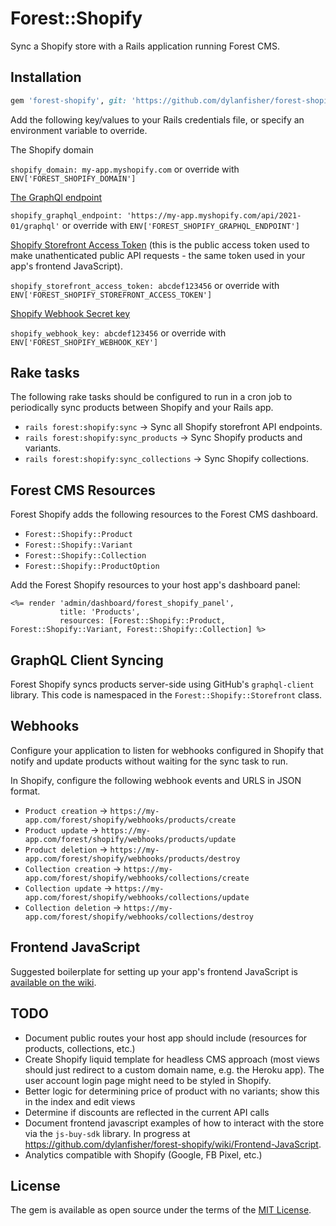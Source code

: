 # Forest::Shopify
Sync a Shopify store with a Rails application running Forest CMS.

## Installation

```ruby
gem 'forest-shopify', git: 'https://github.com/dylanfisher/forest-shopify.git'
```

Add the following key/values to your Rails credentials file, or specify an environment variable to override.

The Shopify domain

`shopify_domain: my-app.myshopify.com` or override with `ENV['FOREST_SHOPIFY_DOMAIN']`

[The GraphQl endpoint](https://shopify.dev/concepts/about-apis/versioning#calling-an-api-version)

`shopify_graphql_endpoint: 'https://my-app.myshopify.com/api/2021-01/graphql'` or override with `ENV['FOREST_SHOPIFY_GRAPHQL_ENDPOINT']`

[Shopify Storefront Access Token](https://shopify.dev/docs/storefront-api/getting-started#private-app) (this is the
public access token used to make unathenticated public API requests - the same token used in your app's frontend JavaScript).

`shopify_storefront_access_token: abcdef123456` or override with `ENV['FOREST_SHOPIFY_STOREFRONT_ACCESS_TOKEN']`

[Shopify Webhook Secret key](https://shopify.dev/tutorials/manage-webhooks#configuring-webhooks)

`shopify_webhook_key: abcdef123456` or override with `ENV['FOREST_SHOPIFY_WEBHOOK_KEY']`

## Rake tasks
The following rake tasks should be configured to run in a cron job to periodically sync products between Shopify and your Rails app.

- `rails forest:shopify:sync` -> Sync all Shopify storefront API endpoints.
- `rails forest:shopify:sync_products` -> Sync Shopify products and variants.
- `rails forest:shopify:sync_collections` -> Sync Shopify collections.

## Forest CMS Resources
Forest Shopify adds the following resources to the Forest CMS dashboard.

- `Forest::Shopify::Product`
- `Forest::Shopify::Variant`
- `Forest::Shopify::Collection`
- `Forest::Shopify::ProductOption`

Add the Forest Shopify resources to your host app's dashboard panel:

```
<%= render 'admin/dashboard/forest_shopify_panel',
           title: 'Products',
           resources: [Forest::Shopify::Product, Forest::Shopify::Variant, Forest::Shopify::Collection] %>
```

## GraphQL Client Syncing
Forest Shopify syncs products server-side using GitHub's `graphql-client` library. This code is namespaced
in the `Forest::Shopify::Storefront` class.

## Webhooks
Configure your application to listen for webhooks configured in Shopify that notify and update products without
waiting for the sync task to run.

In Shopify, configure the following webhook events and URLS in JSON format.

- `Product creation` -> `https://my-app.com/forest/shopify/webhooks/products/create`
- `Product update` -> `https://my-app.com/forest/shopify/webhooks/products/update`
- `Product deletion` -> `https://my-app.com/forest/shopify/webhooks/products/destroy`
- `Collection creation` -> `https://my-app.com/forest/shopify/webhooks/collections/create`
- `Collection update` -> `https://my-app.com/forest/shopify/webhooks/collections/update`
- `Collection deletion` -> `https://my-app.com/forest/shopify/webhooks/collections/destroy`

## Frontend JavaScript

Suggested boilerplate for setting up your app's frontend JavaScript is [available on the wiki](https://github.com/dylanfisher/forest-shopify/wiki/Frontend-JavaScript).

## TODO
- Document public routes your host app should include (resources for products, collections, etc.)
- Create Shopify liquid template for headless CMS approach (most views should just redirect to a custom
  domain name, e.g. the Heroku app). The user account login page might need to be styled in Shopify.
- Better logic for determining price of product with no variants; show this in the index and edit views
- Determine if discounts are reflected in the current API calls
- Document frontend javascript examples of how to interact with the store via the `js-buy-sdk` library. In progress at https://github.com/dylanfisher/forest-shopify/wiki/Frontend-JavaScript.
- Analytics compatible with Shopify (Google, FB Pixel, etc.)

## License
The gem is available as open source under the terms of the [MIT License](https://opensource.org/licenses/MIT).
